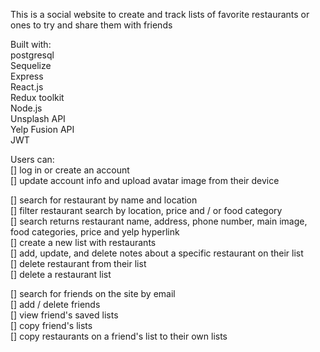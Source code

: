 This is a social website to create and track lists of favorite restaurants or ones to try and share them with friends  

Built with:  
postgresql  
Sequelize  
Express  
React.js  
Redux toolkit  
Node.js  
Unsplash API  
Yelp Fusion API  
JWT  

Users can:  
[] log in or create an account        
[] update account info and upload avatar image from their device          

[] search for restaurant by name and location      
[] filter restaurant search by location, price and / or food category      
[] search returns restaurant name, address, phone number, main image, food categories, price and yelp hyperlink      
[] create a new list with restaurants    
[] add, update, and delete notes about a specific restaurant on their list      
[] delete restaurant from their list      
[] delete a restaurant list      

[] search for friends on the site by email      
[] add / delete friends    
[] view friend's saved lists    
[] copy friend's lists    
[] copy restaurants on a friend's list to their own lists    
